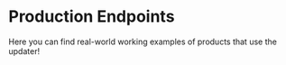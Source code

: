 ﻿# Production Endpoints

Here you can find real-world working examples of products that use the updater!
